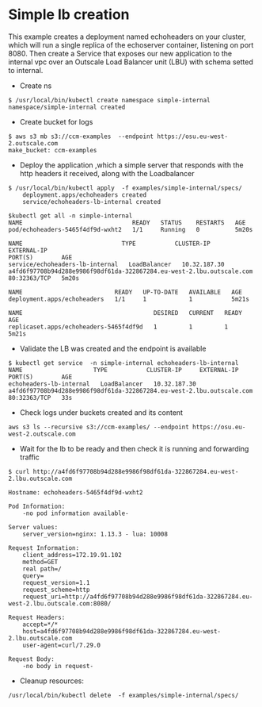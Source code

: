 # Simple lb creation
 
This example creates a deployment named echoheaders on your cluster, which will run a single replica 
of the echoserver container, listening on port 8080.
Then create a Service that exposes our new application to the internal vpc over an Outscale Load Balancer unit (LBU) with schema setted to internal.

- Create ns

```
$ /usr/local/bin/kubectl create namespace simple-internal
namespace/simple-internal created
```

- Create bucket for logs 
```
$ aws s3 mb s3://ccm-examples  --endpoint https://osu.eu-west-2.outscale.com
make_bucket: ccm-examples
```

- Deploy the application ,which a simple server that responds with the http headers it received, along with the Loadbalancer

```
$ /usr/local/bin/kubectl apply  -f examples/simple-internal/specs/
	deployment.apps/echoheaders created
	service/echoheaders-lb-internal created
	
$kubectl get all -n simple-internal
NAME                               READY   STATUS    RESTARTS   AGE
pod/echoheaders-5465f4df9d-wxht2   1/1     Running   0          5m20s

NAME                            TYPE           CLUSTER-IP     EXTERNAL-IP                                                             PORT(S)        AGE
service/echoheaders-lb-internal   LoadBalancer   10.32.187.30   a4fd6f97708b94d288e9986f98df61da-322867284.eu-west-2.lbu.outscale.com   80:32363/TCP   5m20s

NAME                          READY   UP-TO-DATE   AVAILABLE   AGE
deployment.apps/echoheaders   1/1     1            1           5m21s

NAME                                     DESIRED   CURRENT   READY   AGE
replicaset.apps/echoheaders-5465f4df9d   1         1         1       5m21s
```

- Validate the LB was created and the endpoint is available

```	
$ kubectl get service  -n simple-internal echoheaders-lb-internal
NAME                    TYPE           CLUSTER-IP     EXTERNAL-IP                                                             PORT(S)        AGE
echoheaders-lb-internal   LoadBalancer   10.32.187.30   a4fd6f97708b94d288e9986f98df61da-322867284.eu-west-2.lbu.outscale.com   80:32363/TCP   33s
```
- Check logs under  buckets created  and its content
```
aws s3 ls --recursive s3://ccm-examples/ --endpoint https://osu.eu-west-2.outscale.com

```
- Wait for the lb to be ready  and then check it is running and forwarding traffic

```		
$ curl http://a4fd6f97708b94d288e9986f98df61da-322867284.eu-west-2.lbu.outscale.com

Hostname: echoheaders-5465f4df9d-wxht2

Pod Information:
	-no pod information available-

Server values:
	server_version=nginx: 1.13.3 - lua: 10008

Request Information:
	client_address=172.19.91.102
	method=GET
	real path=/
	query=
	request_version=1.1
	request_scheme=http
	request_uri=http://a4fd6f97708b94d288e9986f98df61da-322867284.eu-west-2.lbu.outscale.com:8080/

Request Headers:
	accept=*/*
	host=a4fd6f97708b94d288e9986f98df61da-322867284.eu-west-2.lbu.outscale.com
	user-agent=curl/7.29.0

Request Body:
	-no body in request-
```

- Cleanup resources:

```
/usr/local/bin/kubectl delete  -f examples/simple-internal/specs/
```



